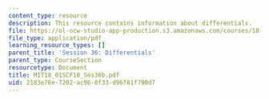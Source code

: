 ```yaml
---
content_type: resource
description: This resource contains information about differentials.
file: https://ol-ocw-studio-app-production.s3.amazonaws.com/courses/18-01sc-single-variable-calculus-fall-2010/2183e76e7202ac968f33d96f81f790d7_MIT18_01SCF10_Ses36b.pdf
file_type: application/pdf
learning_resource_types: []
parent_title: 'Session 36: Differentials'
parent_type: CourseSection
resourcetype: Document
title: MIT18_01SCF10_Ses36b.pdf
uid: 2183e76e-7202-ac96-8f33-d96f81f790d7
---
```

